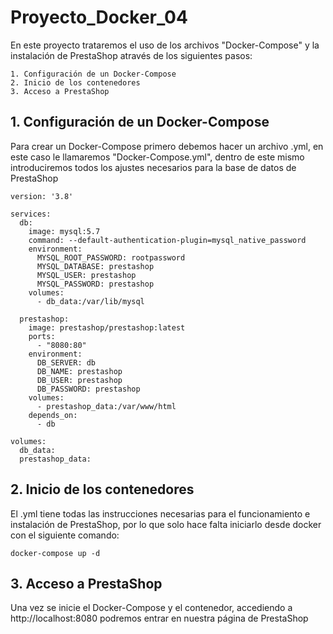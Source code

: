 # Proyecto_Docker_04
En este proyecto trataremos el uso de los archivos "Docker-Compose" y la instalación de PrestaShop através de los siguientes pasos:

    1. Configuración de un Docker-Compose
    2. Inicio de los contenedores
    3. Acceso a PrestaShop

## 1. Configuración de un Docker-Compose
Para crear un Docker-Compose primero debemos hacer un archivo .yml, en este caso le llamaremos "Docker-Compose.yml", dentro de este mismo introduciremos todos los ajustes necesarios para la base de datos de PrestaShop
    
    version: '3.8'

    services:
      db:
        image: mysql:5.7
        command: --default-authentication-plugin=mysql_native_password
        environment:
          MYSQL_ROOT_PASSWORD: rootpassword
          MYSQL_DATABASE: prestashop
          MYSQL_USER: prestashop
          MYSQL_PASSWORD: prestashop
        volumes:
          - db_data:/var/lib/mysql
    
      prestashop:
        image: prestashop/prestashop:latest
        ports:
          - "8080:80"
        environment:
          DB_SERVER: db
          DB_NAME: prestashop
          DB_USER: prestashop
          DB_PASSWORD: prestashop
        volumes:
          - prestashop_data:/var/www/html
        depends_on:
          - db
    
    volumes:
      db_data:
      prestashop_data:


## 2. Inicio de los contenedores
El .yml tiene todas las instrucciones necesarias para el funcionamiento e instalación de PrestaShop, por lo que solo hace falta iniciarlo desde docker con el siguiente comando:

    docker-compose up -d

## 3. Acceso a PrestaShop
Una vez se inicie el Docker-Compose y el contenedor, accediendo a http://localhost:8080 podremos entrar en nuestra página de PrestaShop
